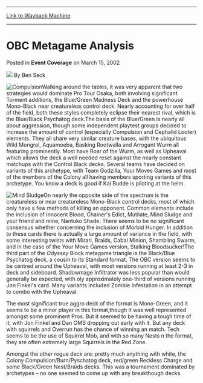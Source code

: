 
---
[Link to Wayback Machine](https://web.archive.org/web/20200601234902/https://magic.wizards.com/en/articles/archive/event-coverage/obc-metagame-analysis-2002-03-15)

[_metadata_:author]:- "Ben Seck"
[_metadata_:description]:- "Walking around the tables, it was very apparent that two strategies would dominate Pro Tour Osaka, both involving significant Torment additions, the Blue/Green Madness Deck and the powerhouse Mono-Black near creatureless control deck."
[_metadata_:generator]:- "Drupal 7 (http://drupal.org)"
[_metadata_:node]:- "800791"
[_metadata_:publish_date]:- "2002-03-15"
[_metadata_:source]:- "div-main-content"
[_metadata_:title]:- "OBC Metagame Analysis"
[_metadata_:wayback_capture_timestamp]:- "2020-06-01 23:49:02"
[_metadata_:wayback_raw_url]:- "https://web.archive.org/web/20200601234902id_/https://magic.wizards.com/en/articles/archive/event-coverage/obc-metagame-analysis-2002-03-15"
[_metadata_:wayback_url]:- "https://magic.wizards.com/en/articles/archive/event-coverage/obc-metagame-analysis-2002-03-15"
---


OBC Metagame Analysis
=====================



 Posted in **Event Coverage**
 on March 15, 2002 






![](https://media.magic.wizards.com/styles/auth_small/public/generic-avatar-150_486.png)
By Ben Seck











![Compulsion](http://gatherer.wizards.com/Handlers/Image.ashx?type=card&name=Compulsion)Walking around the tables, it was very apparent that two strategies would dominate Pro Tour Osaka, both involving significant Torment additions, the Blue/Green Madness Deck and the powerhouse Mono-Black near creatureless control deck. Nearly accounting for over half of the field, both these styles completely eclipse their nearest rival, which is the Blue/Black Psychatog deck.The basis of the Blue/Green is nearly all about aggression, though some independent playtest groups decided to increase the amount of control (especially Compulsion and Cephalid Looter) elements. They all share very similar creature bases, with the ubiquitous Wild Mongrel, Aquamoeba, Basking Rootwalla and Arrogant Wurm all featuring prominently. Most have Roar of the Wurm, as well as Upheaval which allows the deck a well needed reset against the nearly constant matchups with the Control Black decks. Several teams have decided on variants of this archetype, with Team Godzilla, Your Moves Games and most of the members of the Colony all having members sporting variants of this archetype. You know a deck is good if Kai Budde is piloting at the helm.

![Mind Sludge](http://gatherer.wizards.com/Handlers/Image.ashx?type=card&name=Mind+Sludge)On nearly the opposite side of the spectrum is the creatureless or near creatureless Mono-Black control decks, most of which only have a few methods of killing an opponent. Common elements include the inclusion of Innocent Blood, Chainer's Edict, Mutilate, Mind Sludge and your friend and mine, Nantuko Shade. There seems to be no significant consensus whether concerning the inclusion of Morbid Hunger. In addition to these cards there is actually a large amount of variance in the field, with some interesting twists with Mirari, Braids, Cabal Minion, Shambling Swarm, and in the case of the Your Move Games version, Stalking Bloodsucker!The third part of the *Odyssey* Block metagame triangle is the Black/Blue Psychatog deck, a cousin to its Standard format. The OBC version seems to be centred around the Upheaval, with most versions running at least 2-3 in deck and sideboard. Shadowmage Infiltrator was less popular than would generally be expected, with oly approximately one-third of versions running Jon Finkel's card. Many variants included Zombie Infestation in an attempt to combo with the Upheaval.

The most significant true aggro deck of the format is Mono-Green, and it seems to be a minor player in this format,though it was well represented amongst some prominent Pros. But it seemed to be having a tough time of it, with Jon Finkel and Dan OMS dropping out early with it. But any deck with squirrels and Overrun has the chance of winning an match. Tech seems to be the use of Squirrel Mob, and with so many Nests n the format, they are often extremely large Squirrels in the Red Zone.

Amongst the other rogue deck are: pretty much anything with white, the Colony Compulsion/Burn/Pyschatog deck, red/green Reckless Charge and some Black/Green Nest/Braids decks. This was a tournament dominated by archetypes – no one seemed to come up with any breakthough decks.








